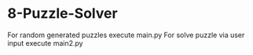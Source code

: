 # 8-Puzzle-Solver

For random generated puzzles execute main.py
For solve puzzle via user input execute main2.py
